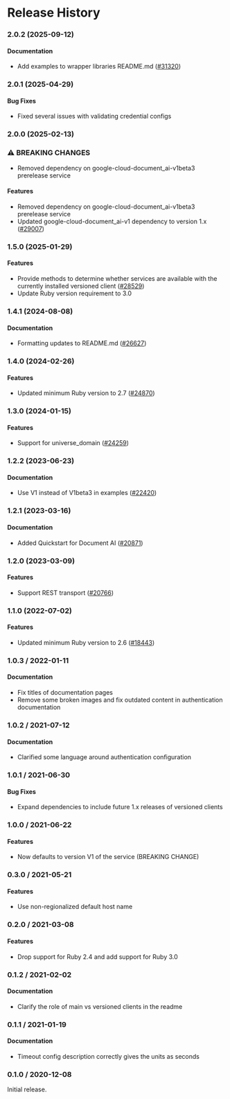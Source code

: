 # Release History

### 2.0.2 (2025-09-12)

#### Documentation

* Add examples to wrapper libraries README.md ([#31320](https://github.com/googleapis/google-cloud-ruby/issues/31320)) 

### 2.0.1 (2025-04-29)

#### Bug Fixes

* Fixed several issues with validating credential configs 

### 2.0.0 (2025-02-13)

### ⚠ BREAKING CHANGES

* Removed dependency on google-cloud-document_ai-v1beta3 prerelease service

#### Features

* Removed dependency on google-cloud-document_ai-v1beta3 prerelease service 
* Updated google-cloud-document_ai-v1 dependency to version 1.x ([#29007](https://github.com/googleapis/google-cloud-ruby/issues/29007)) 

### 1.5.0 (2025-01-29)

#### Features

* Provide methods to determine whether services are available with the currently installed versioned client ([#28529](https://github.com/googleapis/google-cloud-ruby/issues/28529)) 
* Update Ruby version requirement to 3.0 

### 1.4.1 (2024-08-08)

#### Documentation

* Formatting updates to README.md ([#26627](https://github.com/googleapis/google-cloud-ruby/issues/26627)) 

### 1.4.0 (2024-02-26)

#### Features

* Updated minimum Ruby version to 2.7 ([#24870](https://github.com/googleapis/google-cloud-ruby/issues/24870)) 

### 1.3.0 (2024-01-15)

#### Features

* Support for universe_domain ([#24259](https://github.com/googleapis/google-cloud-ruby/issues/24259)) 

### 1.2.2 (2023-06-23)

#### Documentation

* Use V1 instead of V1beta3 in examples ([#22420](https://github.com/googleapis/google-cloud-ruby/issues/22420)) 

### 1.2.1 (2023-03-16)

#### Documentation

* Added Quickstart for Document AI ([#20871](https://github.com/googleapis/google-cloud-ruby/issues/20871)) 

### 1.2.0 (2023-03-09)

#### Features

* Support REST transport ([#20766](https://github.com/googleapis/google-cloud-ruby/issues/20766)) 

### 1.1.0 (2022-07-02)

#### Features

* Updated minimum Ruby version to 2.6 ([#18443](https://github.com/googleapis/google-cloud-ruby/issues/18443)) 

### 1.0.3 / 2022-01-11

#### Documentation

* Fix titles of documentation pages
* Remove some broken images and fix outdated content in authentication documentation

### 1.0.2 / 2021-07-12

#### Documentation

* Clarified some language around authentication configuration

### 1.0.1 / 2021-06-30

#### Bug Fixes

* Expand dependencies to include future 1.x releases of versioned clients

### 1.0.0 / 2021-06-22

#### Features

* Now defaults to version V1 of the service (BREAKING CHANGE)

### 0.3.0 / 2021-05-21

#### Features

* Use non-regionalized default host name

### 0.2.0 / 2021-03-08

#### Features

* Drop support for Ruby 2.4 and add support for Ruby 3.0

### 0.1.2 / 2021-02-02

#### Documentation

* Clarify the role of main vs versioned clients in the readme

### 0.1.1 / 2021-01-19

#### Documentation

* Timeout config description correctly gives the units as seconds

### 0.1.0 / 2020-12-08

Initial release.

